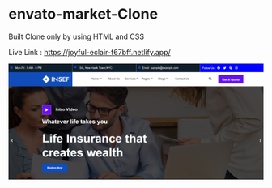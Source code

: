 # envato-market-Clone

Built Clone only by using HTML and CSS


Live Link : https://joyful-eclair-f67bff.netlify.app/

![Screenshot](Screenshott.png)
